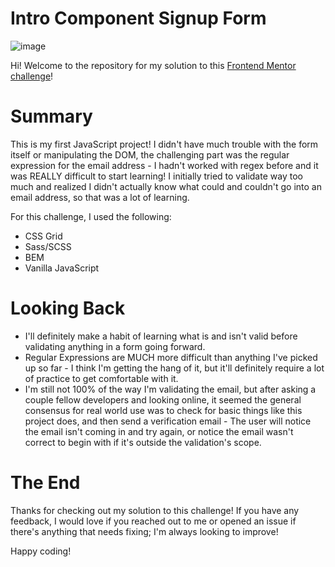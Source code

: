 # Intro Component Signup Form
![image](https://user-images.githubusercontent.com/47509295/188201062-cf9846c7-d546-4905-b8aa-394acb5f3fa8.png)

Hi! Welcome to the repository for my solution to this <a href="https://www.frontendmentor.io/challenges/intro-component-with-signup-form-5cf91bd49edda32581d28fd1" target="_blank">Frontend Mentor challenge</a>!

# Summary
This is my first JavaScript project! I didn't have much trouble with the form itself or manipulating the DOM, the challenging part was the regular expression for the email address - I hadn't worked with regex before and it was REALLY difficult to start learning! I initially tried to validate way too much and realized I didn't actually know what could and couldn't go into an email address, so that was a lot of learning.

For this challenge, I used the following: 
- CSS Grid
- Sass/SCSS
- BEM
- Vanilla JavaScript

# Looking Back
- I'll definitely make a habit of learning what is and isn't valid before validating anything in a form going forward.
- Regular Expressions are MUCH more difficult than anything I've picked up so far - I think I'm getting the hang of it, but it'll definitely require a lot of practice to get comfortable with it.
- I'm still not 100% of the way I'm validating the email, but after asking a couple fellow developers and looking online, it seemed the general consensus for real world use was to check for basic things like this project does, and then send a verification email - The user will notice the email isn't coming in and try again, or notice the email wasn't correct to begin with if it's outside the validation's scope.

# The End
Thanks for checking out my solution to this challenge! If you have any feedback, I would love if you reached out to me or opened an issue if there's anything that needs fixing; I'm always looking to improve!

Happy coding!
